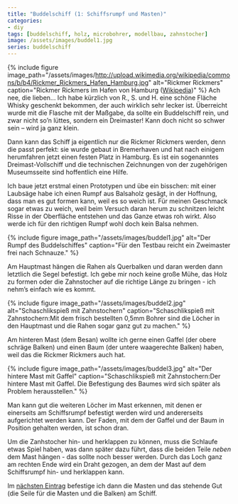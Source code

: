 ```yaml
---
title: "Buddelschiff (1: Schiffsrumpf und Masten)"
categories:
- diy
tags: [buddelschiff, holz, microbohrer, modellbau, zahnstocher]
image: /assets/images/buddel1.jpg
series: buddelschiff
---
```


{% include figure image_path="/assets/images/http://upload.wikimedia.org/wikipedia/commons/b/b4/Rickmer_Rickmers_Hafen_Hamburg.jpg" alt="Rickmer Rickmers" caption="Rickmer Rickmers im Hafen von Hamburg ([Wikipedia](http://commons.wikimedia.org))" %}
Ach nee, die lieben...
Ich habe kürzlich von R., S. und H. eine schöne Fläche Whisky geschenkt bekommen, der auch wirklich sehr lecker ist. Überreicht wurde mit die Flasche mit der Maßgabe, da sollte ein Buddelschiff rein, und zwar nicht so’n lüttes, sondern ein Dreimaster! Kann doch nicht so schwer sein – wird ja ganz klein.

Dann kann das Schiff ja eigentlich nur die Rickmer Rickmers werden, denn die passt perfekt: sie wurde gebaut in Bremerhaven und hat nach einigem herumfahren jetzt einen festen Platz in Hamburg. Es ist ein sogenanntes Dreimast-Vollschiff und die technischen Zeichnungen von der zugehörigen Museumsseite sind hoffentlich eine Hilfe.


Ich baue jetzt erstmal einen Prototypen und übe ein bisschen: mit einer Laubsäge habe ich einen Rumpf aus Balsaholz gesägt, in der Hoffnung, dass man es gut formen kann, weil es so weich ist. Für meinen Geschmack sogar etwas zu weich, weil beim Versuch daran herum zu schnitzen leicht Risse in der Oberfläche entstehen und das Ganze etwas roh wirkt. Also werde ich für den richtigen Rumpf wohl doch kein Balsa nehmen.

{% include figure image_path="/assets/images/buddel1.jpg" alt="Der Rumpf des Buddelschiffes" caption="Für den Testbau  reicht ein Zweimaster frei nach Schnauze." %}

Am Hauptmast hängen die Rahen als Querbalken und daran werden dann letztlich die Segel befestigt. Ich gebe mir noch keine große Mühe, das Holz zu formen oder die Zahnstocher auf die richtige Länge zu bringen - ich nehm’s einfach wie es kommt.

{% include figure image_path="/assets/images/buddel2.jpg" alt="Schaschlikspieß mit Zahnstochern" caption="Schaschlikspieß mit Zahnstochern:Mit dem frisch bestellten 0,5mm Bohrer sind die Löcher in den Hauptmast und die Rahen sogar ganz gut zu machen." %}

Am hinteren Mast (dem Besan) wollte ich gerne einen Gaffel (der obere schräge Balken) und einen Baum (der untere waagerechte Balken) haben, weil das die Rickmer Rickmers auch hat.

{% include figure image_path="/assets/images/buddel3.jpg" alt="Der hintere Mast mit Gaffel" caption="Schaschlikspieß mit Zahnstochern:Der hintere Mast mit Gaffel. Die Befestigung des Baumes wird sich später als Problem herausstellen." %}

Man kann gut die weiteren Löcher im Mast erkennen, mit denen er einerseits am Schiffsrumpf befestigt werden wird und andererseits aufgerichtet werden kann. Der Faden, mit dem der Gaffel und der Baum in Position gehalten werden, ist schon dran.

Um die Zanhstocher hin- und herklappen zu können, muss die Schlaufe etwas Spiel haben, was dann später dazu führt, dass die beiden Teile _neben_ dem Mast hängen - das sollte noch besser werden. Durch das Loch ganz am rechten Ende wird ein Draht gezogen, an dem der Mast auf dem Schiffsrumpf hin- und herklappen kann.

Im [nächsten Eintrag](/2013/11/13/buddel2/) befestige ich dann die Masten und das stehende Gut (die Seile für die Masten und die Balken) am Schiff.
